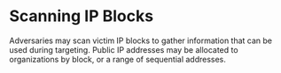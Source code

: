 # Scanning IP Blocks

Adversaries may scan victim IP blocks to gather information that can be used during targeting. Public IP addresses may be allocated to organizations by block, or a range of sequential addresses.